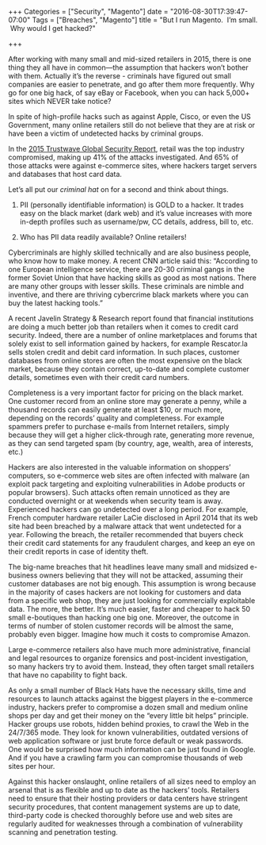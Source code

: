 +++
Categories = ["Security", "Magento"]
date = "2016-08-30T17:39:47-07:00"
Tags = ["Breaches", "Magento"]
title = "But I run Magento.  I’m small.  Why would I get hacked?"

+++

After working with many small and mid-sized retailers in 2015, there is one thing they all have in common—the assumption that hackers won’t bother with them.   Actually it’s the reverse - criminals have figured out small companies are easier to penetrate, and go after them more frequently.  Why go for one big hack, of say eBay or Facebook,  when you can hack 5,000+ sites which NEVER take notice?

In spite of high-profile hacks such as against Apple, Cisco, or even the US Government, many online retailers still do not believe that they are at risk or have been a victim of undetected hacks by criminal groups.

In the [2015 Trustwave Global Security Report](https://www2.trustwave.com/rs/815-RFM-693/images/2015_TrustwaveGlobalSecurityReport.pdf), retail was the top industry compromised, making up 41% of the attacks investigated. And 65% of those attacks were against e-commerce sites, where hackers target servers and databases that host card data.

Let’s all put our *criminal hat* on for a second and think about things.

1.  PII (personally identifiable  information) is GOLD to a hacker.  It trades easy on the black market (dark web) and it’s value increases with more in-depth profiles such as username/pw, CC details, address, bill to, etc.

2.  Who has PII data readily available?  Online retailers!

Cybercriminals are highly skilled technically and are also business people, who know how to make money. A recent CNN article said this: “According to one European intelligence service, there are 20-30 criminal gangs in the former Soviet Union that have hacking skills as good as most nations. There are many other groups with lesser skills. These criminals are nimble and inventive, and there are thriving cybercrime black markets where you can buy the latest hacking tools.”

A recent Javelin Strategy & Research report found that financial institutions are doing a much better job than retailers when it comes to credit card security. Indeed, there are a number of online marketplaces and forums that solely exist to sell information gained by hackers, for example Rescator.la sells stolen credit and debit card information. In such places, customer databases from online stores are often the most expensive on the black market, because they contain correct, up-to-date and complete customer details, sometimes even with their credit card numbers.

Completeness is a very important factor for pricing on the black market. One customer record from an online store may generate a penny, while a thousand records can easily generate at least $10, or much more, depending on the records’ quality and completeness. For example spammers prefer to purchase e-mails from Internet retailers, simply because they will get a higher click-through rate, generating more revenue, as they can send targeted spam (by country, age, wealth, area of interests, etc.)

Hackers are also interested in the valuable information on shoppers’ computers, so e-commerce web sites are often infected with malware (an exploit pack targeting and exploiting vulnerabilities in Adobe products or popular browsers). Such attacks often remain unnoticed as they are conducted overnight or at weekends when security team is away. Experienced hackers can go undetected over a long period. For example, French computer hardware retailer LaCie disclosed in April 2014 that its web site had been breached by a malware attack that went undetected for a year. Following the breach, the retailer recommended that buyers check their credit card statements for any fraudulent charges, and keep an eye on their credit reports in case of identity theft.

The big-name breaches that hit headlines leave many small and midsized e-business owners believing that they will not be attacked, assuming their customer databases are not big enough. This assumption is wrong because in the majority of cases hackers are not looking for customers and data from a specific web shop, they are just looking for commercially exploitable data. The more, the better. It’s much easier, faster and cheaper to hack 50 small e-boutiques than hacking one big one. Moreover, the outcome in terms of number of stolen customer records will be almost the same, probably even bigger. Imagine how much it costs to compromise Amazon.

Large e-commerce retailers also have much more administrative, financial and legal resources to organize forensics and post-incident investigation, so many hackers try to avoid them. Instead, they often target small retailers that have no capability to fight back.

As only a small number of Black Hats have the necessary skills, time and resources to launch attacks against the biggest players in the e-commerce industry, hackers prefer to compromise a dozen small and medium online shops per day and get their money on the “every little bit helps” principle. Hacker groups use robots, hidden behind proxies, to crawl the Web in the 24/7/365 mode. They look for known vulnerabilities, outdated versions of web application software or just brute force default or weak passwords. One would be surprised how much information can be just found in Google. And if you have a crawling farm you can compromise thousands of web sites per hour.

Against this hacker onslaught, online retailers of all sizes need to employ an arsenal that is as flexible and up to date as the hackers’ tools. Retailers need to ensure that their hosting providers or data centers have stringent security procedures, that content management systems are up to date, third-party code is checked thoroughly before use and web sites are regularly audited for weaknesses through a combination of vulnerability scanning and penetration testing.